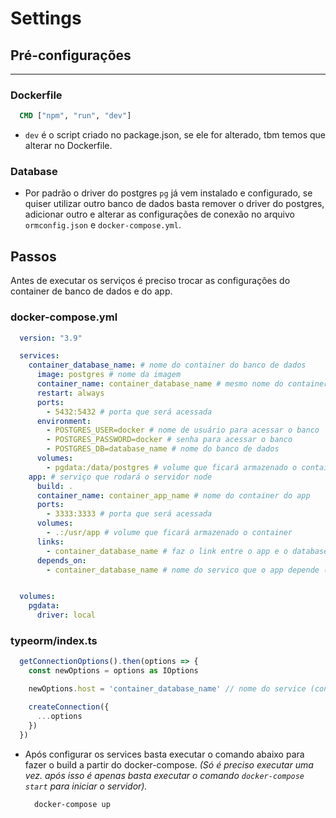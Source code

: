 # Settings

## Pré-configurações

---

### Dockerfile

  ```dockerfile
    CMD ["npm", "run", "dev"]
  ```

* `dev` é o script criado no package.json, se ele for alterado, tbm temos que alterar no Dockerfile.

### Database

* Por padrão o driver do postgres `pg` já vem instalado e configurado, se quiser utilizar outro banco de dados basta remover o driver do postgres, adicionar outro e alterar as configurações de conexão no arquivo `ormconfig.json` e `docker-compose.yml`.

## Passos

Antes de executar os serviços é preciso trocar as configurações do container de banco de dados e do app.

### docker-compose.yml

```yaml
  version: "3.9"

  services:
    container_database_name: # nome do container do banco de dados
      image: postgres # nome da imagem
      container_name: container_database_name # mesmo nome do container do banco de dados.
      restart: always
      ports:
        - 5432:5432 # porta que será acessada
      environment:
        - POSTGRES_USER=docker # nome de usuário para acessar o banco
        - POSTGRES_PASSWORD=docker # senha para acessar o banco
        - POSTGRES_DB=database_name # nome do banco de dados
      volumes:
        - pgdata:/data/postgres # volume que ficará armazenado o container
    app: # serviço que rodará o servidor node
      build: .
      container_name: container_app_name # nome do container do app
      ports:
        - 3333:3333 # porta que será acessada
      volumes:
        - .:/usr/app # volume que ficará armazenado o container
      links:
        - container_database_name # faz o link entre o app e o database (mesmo nome do service de banco de dados)
      depends_on:
        - container_database_name # nome do servico que o app depende (mesmo nome do service de banco de dados)


  volumes:
    pgdata:
      driver: local

```

### typeorm/index.ts

  ```ts
    getConnectionOptions().then(options => {
      const newOptions = options as IOptions

      newOptions.host = 'container_database_name' // nome do service (container) do banco de dados

      createConnection({
        ...options
      })
    })
  ```

* Após configurar os services basta executar o comando abaixo para fazer o build a partir do docker-compose. _(Só é preciso executar uma vez. após isso é apenas basta executar o comando `docker-compose start` para iniciar o servidor)._

  ```powershell
    docker-compose up
  ```
